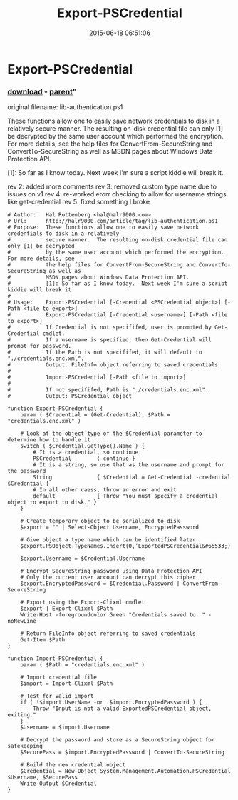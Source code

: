 ﻿---
pid:            5899
parent:         474
children:       
poster:         hnishi
title:          Export-PSCredential
date:           2015-06-18 06:51:06
format:         posh
---

# Export-PSCredential

### [download](5899.ps1) - [parent](474.md)"

original filename: lib-authentication.ps1

These functions allow one to easily save network credentials to disk in a relatively secure manner.  The resulting on-disk credential file can only [1] be decrypted by the same user account which performed the encryption.  For more details, see the help files for ConvertFrom-SecureString and ConvertTo-SecureString as well as MSDN pages about Windows Data Protection API.

[1]: So far as I know today.  Next week I'm sure a script kiddie will break it.

rev 2: added more comments
rev 3: removed custom type name due to issues on v1
rev 4: re-worked erorr checking to allow for username strings like get-credential
rev 5: fixed something I broke

```posh
# Author: 	Hal Rottenberg <hal@halr9000.com>
# Url:		http://halr9000.com/article/tag/lib-authentication.ps1
# Purpose:	These functions allow one to easily save network credentials to disk in a relatively
#			secure manner.  The resulting on-disk credential file can only [1] be decrypted
#			by the same user account which performed the encryption.  For more details, see
#			the help files for ConvertFrom-SecureString and ConvertTo-SecureString as well as
#			MSDN pages about Windows Data Protection API.
#			[1]: So far as I know today.  Next week I'm sure a script kiddie will break it.
#
# Usage:	Export-PSCredential [-Credential <PSCredential object>] [-Path <file to export>]
#			Export-PSCredential [-Credential <username>] [-Path <file to export>]
#			If Credential is not specififed, user is prompted by Get-Credential cmdlet.
#			If a username is specified, then Get-Credential will prompt for password.
#			If the Path is not specififed, it will default to "./credentials.enc.xml".
#			Output: FileInfo object referring to saved credentials
#
#			Import-PSCredential [-Path <file to import>]
#
#			If not specififed, Path is "./credentials.enc.xml".
#			Output: PSCredential object

function Export-PSCredential {
	param ( $Credential = (Get-Credential), $Path = "credentials.enc.xml" )

	# Look at the object type of the $Credential parameter to determine how to handle it
	switch ( $Credential.GetType().Name ) {
		# It is a credential, so continue
		PSCredential		{ continue }
		# It is a string, so use that as the username and prompt for the password
		String				{ $Credential = Get-Credential -credential $Credential }
		# In all other caess, throw an error and exit
		default				{ Throw "You must specify a credential object to export to disk." }
	}
	
	# Create temporary object to be serialized to disk
	$export = "" | Select-Object Username, EncryptedPassword
	
	# Give object a type name which can be identified later
	$export.PSObject.TypeNames.Insert(0,’ExportedPSCredential&#65533;)
	
	$export.Username = $Credential.Username

	# Encrypt SecureString password using Data Protection API
	# Only the current user account can decrypt this cipher
	$export.EncryptedPassword = $Credential.Password | ConvertFrom-SecureString

	# Export using the Export-Clixml cmdlet
	$export | Export-Clixml $Path
	Write-Host -foregroundcolor Green "Credentials saved to: " -noNewLine

	# Return FileInfo object referring to saved credentials
	Get-Item $Path
}

function Import-PSCredential {
	param ( $Path = "credentials.enc.xml" )

	# Import credential file
	$import = Import-Clixml $Path 
	
	# Test for valid import
	if ( !$import.UserName -or !$import.EncryptedPassword ) {
		Throw "Input is not a valid ExportedPSCredential object, exiting."
	}
	$Username = $import.Username
	
	# Decrypt the password and store as a SecureString object for safekeeping
	$SecurePass = $import.EncryptedPassword | ConvertTo-SecureString
	
	# Build the new credential object
	$Credential = New-Object System.Management.Automation.PSCredential $Username, $SecurePass
	Write-Output $Credential
}
```
